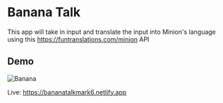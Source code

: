# Banana Talk

This app will take in input and translate the input into Minion's language using this https://funtranslations.com/minion API

## Demo

![Banana](https://user-images.githubusercontent.com/70641781/182994357-c744d539-46a3-47ab-af7f-01cf5d2bde7e.gif)

Live: https://bananatalkmark6.netlify.app

